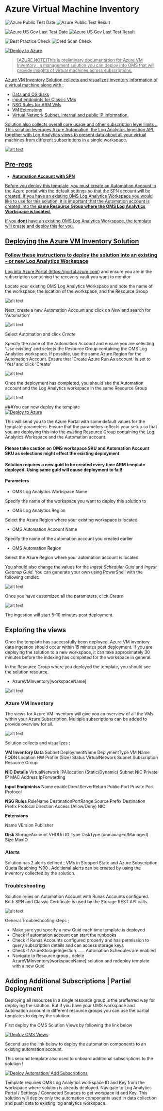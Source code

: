 # Azure Virtual Machine Inventory

![Azure Public Test Date](https://azurequickstartsservice.blob.core.windows.net/badges/oms-azure-vminventory-solution/PublicLastTestDate.svg)
![Azure Public Test Result](https://azurequickstartsservice.blob.core.windows.net/badges/oms-azure-vminventory-solution/PublicDeployment.svg)

![Azure US Gov Last Test Date](https://azurequickstartsservice.blob.core.windows.net/badges/oms-azure-vminventory-solution/FairfaxLastTestDate.svg)
![Azure US Gov Last Test Result](https://azurequickstartsservice.blob.core.windows.net/badges/oms-azure-vminventory-solution/FairfaxDeployment.svg)

![Best Practice Check](https://azurequickstartsservice.blob.core.windows.net/badges/oms-azure-vminventory-solution/BestPracticeResult.svg)
![Cred Scan Check](https://azurequickstartsservice.blob.core.windows.net/badges/oms-azure-vminventory-solution/CredScanResult.svg)

[![Deploy to Azure](https://raw.githubusercontent.com/Azure/azure-quickstart-templates/master/1-CONTRIBUTION-GUIDE/images/deploytoazure.svg?sanitize=true)](https://portal.azure.com/#create/Microsoft.Template/uri/https%3A%2F%2Fraw.githubusercontent.com%2FAzure%2Fazure-quickstart-templates%2Fmaster%2Foms-azure-vminventory-solution%2Fazuredeploy.json)
<a href="http://armviz.io/#/?load=https%3A%2F%2raw.githubusercontent.com%2FAzure%2Fazure-quickstart-templates%2Fmaster%2Foms-azure-vminventory-solution%2Fazuredeploy.json" target="_blank">

> [AZURE.NOTE]This is preliminary documentation for Azure VM Inventory , a
> management solution you can deploy into OMS that will provide insights of
> virtual machines across subscriptions.

Azure VM Inventory Solution collects and visualizes inventory information of a
virtual machine along with ;

- Data and OS disks
- input endpoints for Classic VMs
- NSG Rules for ARM VMs
- VM Extensions
- Virtual Network,Subnet, internal and public IP information.

Solution also collects overall core usage and other subscription level limits ..
This solution leverages Azure Automation, the Log Analytics Ingestion API,
together with Log Analytics views to present data about all your virtual
machines from different subscriptions in a single workspace.

![alt text](images/vminventory_solution.png "Overview")

## Pre-reqs

- **Automation Account with SPN**

Before you deploy this template, you must create an Automation Account in the
Azure portal with the default settings so that the SPN account will be created.
If you have an existing OMS Log Analytics Workspace you would like to use for
this solution, it is important that the Automation account is created into the
**same Resource Group where the OMS Log Analytics Workspace is located**.

If you **dont** have an existing OMS Log Analytics Workspace, the template will
create and deploy this for you.

## Deploying the Azure VM Inventory Solution

### Follow these instructions to deploy the solution into an existing - or new Log Analytics Workspace

Log into Azure Portal (https://portal.azure.com) and ensure you are in the
subscription containing the recovery vault you want to monitor

Locate your existing OMS Log Analytics Workspace and note the name of the
workspace, the location of the workspace, and the Resource Group

![alt text](images/omsworkspace.png "omsws")

Next, create a new Automation Account and click on _New_ and search for
'Automation'

![alt text](images/createautomation1.png "automation")

Select Automation and click _Create_

Specify the name of the Automation Account and ensure you are selecting 'Use
existing' and selects the Resource Group containing the OMS Log Analytics
workspace. If possible, use the same Azure Region for the Automation Account.
Ensure that 'Create Azure Run As account' is set to 'Yes' and click 'Create'

![alt text](images/createautomation2.png "create")

Once the deployment has completed, you should see the Automation account and the
Log Analytics workspace in the same Resource Group

![alt text](images/omsrgaa.png "Resource Group")

###You can now deploy the template  
[![Deploy to Azure](https://raw.githubusercontent.com/Azure/azure-quickstart-templates/master/1-CONTRIBUTION-GUIDE/images/deploytoazure.svg?sanitize=true)](https://portal.azure.com/#create/Microsoft.Template/uri/https%3A%2F%2Fraw.githubusercontent.com%2FAzure%2Fazure-quickstart-templates%2Fmaster%2Foms-azure-vminventory-solution%2Fazuredeploy.json)

This will send you to the Azure Portal with some default values for the template
parameters. Ensure that the parameters reflects your setup so that you are
deploying this into the _existing_ Resource Group containing the Log Analytics
Workspace and the Automation account.

#### Please take caution on OMS workspace SKU and Automation Account SKU as selections might effect the existing deployment.

#### Solution requires a new guid to be created every time ARM template deployed. Using same guid will cause deployment to fail!

#### Parameters

- OMS Log Analytics Workspace Name

Specify the name of the workspace you want to deploy this solution to

- OMS Log Analytics Region

Select the Azure Region where your existing workspace is located

- OMS Automation Account Name

Specify the name of the automation account you created earlier

- OMS Automation Region

Select the Azure Region where your automation account is located

You should also change the values for the _Ingest Scheduler Guid_ and _Ingest
Cleanup Guid_. You can generate your own using PowerShell with the following
cmdlet:

![alt text](images/knguid.png "guid")

Once you have customized all the parameters, click _Create_

![alt text](images/vminventory_template.png "template")

The ingestion will start 5-10 minutes post deployment.

## Exploring the views

Once the template has successfully been deployed, Azure VM inventory data
ingestion should occur within 15 minutes post deployment. If you are deploying
the solution to a new workspace, it can take approximately 30 minutes before the
indexing has completed for the workspace in general.

In the Resource Group where you deployed the template, you should see the
solution resource.

- AzureVMInventory[workspaceName]

![alt text](images/vminventory_deployedres.png "Solutions")

### Azure VM Inventory

The views for Azure VM Inventory will give you an overview of all the VMs within
your Azure Subscription. Multiple subscriptions can be added to provide overview
for all.

![alt text](images/vminventory_inv1.png "Azure VM Inventory view")

Solution collects and visualizes ;

**VM Inventory Data** Subnet DeploymentName DeplymentType VM Name FQDN Location
HW Profile (Size) Status VirtualNetwork Subnet Subscription Resource Group

**NIC Details** VirtualNetwork IPAllocation (Static/Dynamic) Subnet NIC Private
IP MAC Address IpForwarding

**Input Endpointss** Name enableDirectServerReturn Public Port Private Port
Protocol

**NSG Rules** RuleName DestinationPortRange Source Prefix Destination Prefix
Protocal Direction Access (Allow/Deny) NIC

**Extensions**

Name VErsion Publisher

**Disk** StorageAccount VHDUri IO Type DiskType (unmanaged/Managed) Size MaxIO

### Alerts

Solution has 2 alerts defined ; VMs in Stopped State and Azure Subscription
Quota Reaching %90 . Additional alerts can be created by using the inventory
collected by the solution.

### Troubleshooting

Solution relies on Automation Account with Runas Accounts configured. Both SPN
and Classic Certificate is used by the Storage REST API calls.

![alt text](images/runasaccounts.PNG "Azure Automation Runas Accounts")

General Troubleshooting steps ;

- Make sure you specify a new Guid each time template is deployed
- Check if automation account can start the runbooks
- Check if Runas Accounts configured properly and has permission to query
  subscription details and can access storage keys
- Check if AzureStorageIngestion....... Automation Schedules are enabled
- Navigate to Resource group , delete AzureVMInventory[workspaceName] solution
  and redeploy template with a new Guid

## Adding Additional Subscriptions | Partial Deployment

Deploying all resources in a single resource group is the prefferred way for
deploying the solution. But if you have your OMS workspace and Automation
account in different resource groups you can use the partial templates to deploy
the solution.

First deploy the OMS Solution Views by following the link below

[![Deploy OMS Views](https://raw.githubusercontent.com/Azure/azure-quickstart-templates/master/1-CONTRIBUTION-GUIDE/images/deploytoazure.svg?sanitize=true)](https://portal.azure.com/#create/Microsoft.Template/uri/https%3A%2F%2Fraw.githubusercontent.com%2FAzure%2Fazure-quickstart-templates%2Fmaster%2Foms-azure-vminventory-solution%2Fazuredeployonlyloganalytics.json)

Second use the link below to deploy the automation components to an existing
automation account.

This second template also used to onboard additional subscriptions to the
solution !

[![Deploy Automation/ Add Subscriptions](https://raw.githubusercontent.com/Azure/azure-quickstart-templates/master/1-CONTRIBUTION-GUIDE/images/deploytoazure.svg?sanitize=true)](https://portal.azure.com/#create/Microsoft.Template/uri/https%3A%2F%2Fraw.githubusercontent.com%2FAzure%2Fazure-quickstart-templates%2Fmaster%2Foms-azure-vminventory-solution%2Fazuredeployonlyautomation.json)

Template requires OMS Log Analytics workspace ID and Key from the workspace
where solution is already deployed. Navigate to Log Analytics Portal / Settings
/ Connected Sources to get worspace Id and Key. This solution will deploy only
the automation components used in data collection and push data to existing log
analytics workspace.
